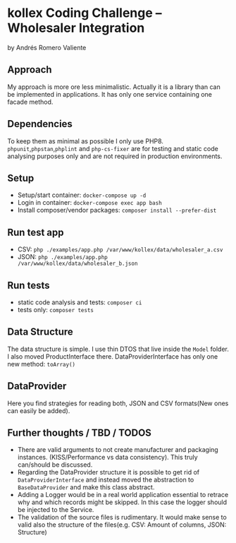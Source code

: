 # kollex Coding Challenge – Wholesaler Integration
by Andrés Romero Valiente

## Approach
My approach is more ore less minimalistic. Actually it is a library than can be implemented in applications. It has only one
service containing one facade method.

## Dependencies
To keep them as minimal as possible I only use PHP8. `phpunit`,`phpstan`,`phplint` and `php-cs-fixer` are for testing and static code analysing purposes only and are not required in
production environments.    

## Setup
- Setup/start container: `docker-compose up -d`
- Login in container: `docker-compose exec app bash`
- Install composer/vendor packages: `composer install --prefer-dist`

## Run test app
- CSV: `php ./examples/app.php /var/www/kollex/data/wholesaler_a.csv`
- JSON: `php ./examples/app.php /var/www/kollex/data/wholesaler_b.json`

## Run tests
- static code analysis and tests: `composer ci`
- tests only: `composer tests`

## Data Structure
The data structure is simple. I use thin DTOS that live inside the `Model` folder. I also moved ProductInterface there.
DataProviderInterface has only one new method: `toArray()`

## DataProvider
Here you find strategies for reading both, JSON and CSV formats(New ones can easily be added). 

## Further thoughts / TBD / TODOS
- There are valid arguments to not create manufacturer and packaging instances. (KISS/Performance vs data consistency).
  This truly can/should be discussed.
- Regarding the DataProvider structure it is possible to get rid of `DataProviderInterface` and instead moved the
abstraction to `BaseDataProvider` and make this class abstract.
- Adding a Logger would be in a real world application essential to retrace why and which records might be skipped. In this case the logger should be injected 
to the Service.
- The validation of the source files is rudimentary. It would make sense to valid also the structure of the files(e.g. CSV: Amount of columns, JSON: Structure)
   
